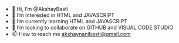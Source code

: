 - 👋 Hi, I’m @AkshayBasti
- 👀 I’m interested in HTML and JAVASCRIPT
- 🌱 I’m currently learning HTML and JAVASCRIPT
- 💞️ I’m looking to collaborate on GITHUB and VISUAL CODE STUDIO
- 📫 How to reach me akshaynanibasti@gmail.com

<!---
AkshayBasti/AkshayBasti is a ✨ special ✨ repository because its `README.md` (this file) appears on your GitHub profile.
You can click the Preview link to take a look at your changes.
--->
